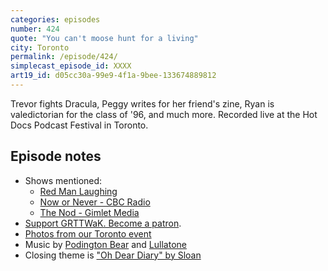 ```yaml
---
categories: episodes
number: 424
quote: "You can't moose hunt for a living"
city: Toronto
permalink: /episode/424/
simplecast_episode_id: XXXX
art19_id: d05cc30a-99e9-4f1a-9bee-133674889812
---
```


Trevor fights Dracula, Peggy writes for her friend's zine, Ryan is valedictorian for the class of '96, and much more. Recorded live at the Hot Docs Podcast Festival in Toronto.

## Episode notes
* Shows mentioned:
	* [Red Man Laughing](http://indianandcowboy.ca/category/shows/red-man-laughing/?post_type=podcasts)
	* [Now or Never - CBC Radio](http://www.cbc.ca/radio/nowornever)
	* [The Nod - Gimlet Media](https://gimletmedia.com/the-nod/)
* [Support GRTTWaK. Become a patron](https://grownupsreadthingstheywroteaskids.com/support/?utm_source=podcast&utm_medium=referral&utm_campaign=424).
* [Photos from our Toronto event](https://www.facebook.com/media/set/?set=a.10155332230238600.1073741906.121054468599&type=1&l=3d2003bfa1)
* Music by [Podington Bear](https://geo.itunes.apple.com/us/artist/podington-bear/id250459572?at=10lR7u&mt=1&app=music) and [Lullatone](https://geo.itunes.apple.com/us/artist/lullatone/id34467705?at=10lR7u&mt=1&app=music)
* Closing theme is ["Oh Dear Diary" by Sloan](http://sloan.spinshop.com/details/9850)